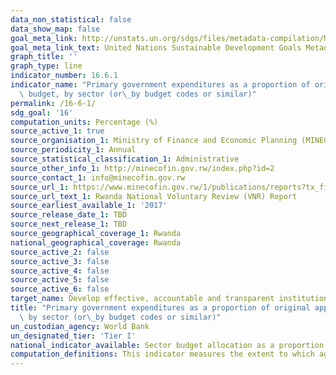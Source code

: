 ```yaml
---
data_non_statistical: false
data_show_map: false
goal_meta_link: http://unstats.un.org/sdgs/files/metadata-compilation/Metadata-Goal-16.pdf
goal_meta_link_text: United Nations Sustainable Development Goals Metadata (pdf 1361kB)
graph_title: ''
graph_type: line
indicator_number: 16.6.1
indicator_name: "Primary government expenditures as a proportion of original approved\
  \ budget, by sector (or\_by budget codes or similar)"
permalink: /16-6-1/
sdg_goal: '16'
computation_units: Percentage (%)
source_active_1: true
source_organisation_1: Ministry of Finance and Economic Planning (MINECOFIN)
source_periodicity_1: Annual
source_statistical_classification_1: Administrative
source_other_info_1: http://minecofin.gov.rw/index.php?id=2 
source_contact_1: info@minecofin.gov.rw
source_url_1: https://www.minecofin.gov.rw/1/publications/reports?tx_filelist_filelist%5Baction%5D=list&tx_filelist_filelist%5Bcontroller%5D=File&tx_filelist_filelist%5Bpath%5D=%2Fuser_upload%2FMinecofin%2FPublications%2FREPORTS%2FNational_Development_Planning_and_Research%2FRwanda_Voluntary_National_Review_Report%2F&cHash=5d714cffa40cacb0fd0d48bef154f0cb
source_url_text_1: Rwanda National Voluntary Review (VNR) Report
source_earliest_available_1: '2017'
source_release_date_1: TBD
source_next_release_1: TBD
source_geographical_coverage_1: Rwanda
national_geographical_coverage: Rwanda
source_active_2: false
source_active_3: false
source_active_4: false
source_active_5: false
source_active_6: false
target_name: Develop effective, accountable and transparent institutions at all levels
title: "Primary government expenditures as a proportion of original approved budget,\
  \ by sector (or\_by budget codes or similar)"
un_custodian_agency: World Bank
un_designated_tier: 'Tier I'
national_indicator_available: Sector budget allocation as a proportion to approved budget.
computation_definitions: This indicator measures the extent to which aggregate budget expenditure outturn reflects the amount originally approved, as defined in government budget documentation and fiscal reports. The coverage is budgetary central government (BCG) and the time period covered is the last three completed fiscal years. 
---
```

